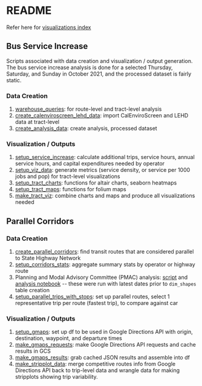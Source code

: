 # README

Refer here for [visualizations index](./visualizations_index.md)

## Bus Service Increase

Scripts associated with data creation and visualization / output generation. The bus service increase analysis is done for a selected Thursday, Saturday, and Sunday in October 2021, and the processed dataset is fairly static. 

### Data Creation
1. [warehouse_queries](./warehouse_queries.py): for route-level and tract-level analysis
1. [create_calenviroscreen_lehd_data](./create_calenviroscreen_lehd_data.py): import CalEnviroScreen and LEHD data at tract-level
1. [create_analysis_data](./create_analysis_data.py): create analysis, processed dataset


### Visualization / Outputs
1. [setup_service_increase](./setup_service_increase_data.py): calculate additional trips, service hours, annual service hours, and capital expenditures needed by operator
1. [setup_viz_data](./setup_viz_data.py): generate metrics (service density, or service per 1000 jobs and pop) for tract-level visualizations
1. [setup_tract_charts](./setup_tract_charts.py): functions for altair charts, seaborn heatmaps
1. [setup_tract_maps](./setup_tract_maps.py): functions for folium maps
1. [make_tract_viz](./make_tract_viz.py): combine charts and maps and produce all visualizations needed


## Parallel Corridors

### Data Creation

1. [create_parallel_corridors](./create_parallel_corridors.py): find transit routes that are considered parallel to State Highway Network
1. [setup_corridors_stats](./setup_corridors_stats.py): aggregate summary stats by operator or highway route
1. Planning and Modal Advisory Committee (PMAC) analysis: [script](current_routes.py) and [analysis notebook](./pmac.ipynb) -- these were run with latest dates prior to `dim_shapes` table creation
1. [setup_parallel_trips_with_stops](./setup_parallel_trips_with_stops.py): set up parallel routes, select 1 representative trip per route (fastest trip), to compare against car 

### Visualization / Outputs

1. [setup_gmaps](./setup_gmaps.py): set up df to be used in Google Directions API with origin, destination, waypoint, and departure times
1. [make_gmaps_requests](./make_gmaps_requests.py): make Google Directions API requests and cache results in GCS
1. [make_gmaps_results](./make_gmaps_results.py): grab cached JSON results and assemble into df
1. [make_stripplot_data](./make_stripplot_data.py): merge competitive routes info from Google Directions API back to trip-level data and wrangle data for making stripplots showing trip variability.
